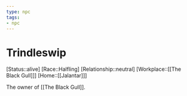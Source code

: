 ```yaml
---
type: npc
tags: 
- npc
---
```


# Trindleswip
[Status::alive]
[Race::Halfling]
[Relationship::neutral]
[Workplace::[[The Black Gull]]]
[Home::[[Jalantar]]]

The owner of [[The Black Gull]]. 